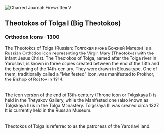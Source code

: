 <div class="artwork-of-the-day">
  <div class="container">
    <div class="img-wrapper">
      <img
        src="https://uploads0.wikiart.org/00332/images/orthodox-icons/6054963eedc2c935782fe4eb.jpg!Large.jpg"
        alt="Charred Journal: Firewritten V" />
    </div>
    <div class="artwork-detail">
      <div class="artwork-origin"> 
        <h2 class="artwork-name">Theotokos of Tolga I (Big Theotokos)</h2>
        <h3 class="artist">
          Orthodox Icons
                    ·  1300
        </h3>
      </div>
      <p class="description">
        <span class="artwork-description-text ng-binding" ng-bind-html="viewModel.ArtworkOfTheDay.Description | unsafe">The Theotokos of Tolga (Russian: Толгская икона Божией Матери) is a Russian Orthodox icon representing the Virgin Mary (Theotokos) with the infant Jesus Christ. The Theotokos of Tolga, named after the Tolga river in Yaroslavl, is known in three copies created between the end of the 13th and the beginning of the 14th-century. They were drawn in Eleusa type. One of them, traditionally called a "Manifested" icon, was manifested to Prokhor, the Bishop of Rostov in 1314.<br>
<br>
<br>The icon version of the end of 13th-century (Throne icon or Tolgskaya I) is held in the Tretyakov Gallery, while the Manifested one (also known as Tolgskaya II) is in the Tolga Monastery. Tolgskaya III was created circa 1327. It is currently held in the Russian Museum.<br>
<br>
<br>Theotokos of Tolga is referred to as the patroness of the Yaroslavl land.<br>
<br>
<br><br>
<br>
<br><br></span>
                        <div class="text-shadow-container" ng-show="showShadow" style=""></div>
      </p>
    </div>
  </div>

</div>
